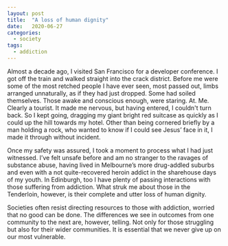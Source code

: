 ```yaml
---
layout: post
title:  "A loss of human dignity"
date:   2020-06-27
categories:
  - society
tags:
  - addiction
---
```


Almost a decade ago, I visited San Francisco for a developer conference. I got off the train and walked straight into the crack district. Before me were some of the most retched people I have ever seen, most passed out, limbs arranged unnaturally, as if they had just dropped. Some had soiled themselves. <!--more--> Those awake and conscious enough, were staring. At. Me. Clearly a tourist. It made me nervous, but having entered, I couldn't turn back. So I kept going, dragging my giant bright red suitcase as quickly as I could up the hill towards my hotel. Other than being cornered briefly by a man holding a rock, who wanted to know if I could see Jesus’ face in it, I made it through without incident.

Once my safety was assured, I took a moment to process what I had just witnessed. I’ve felt unsafe before and am no stranger to the ravages of substance abuse, having lived in Melbourne’s more drug-addled suburbs and even with a not quite-recovered heroin addict in the sharehouse days of my youth. In Edinburgh, too I have plenty of passing interactions with those suffering from addiction. What struk me about those in the Tenderloin, however, is their complete and utter loss of human dignity.

Societies often resist directing resources to those with addiction, worried that no good can be done. The differences we see in outcomes from one community to the next are, however, telling. Not only for those struggling but also for their wider communities. It is essential that we never give up on our most vulnerable.
